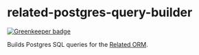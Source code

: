 # related-postgres-query-builder

[![Greenkeeper badge](https://badges.greenkeeper.io/eventEmitter/related-postgres-query-builder.svg)](https://greenkeeper.io/)

Builds Postgres SQL queries for the [Related ORM](https://www.npmjs.com/package/related).